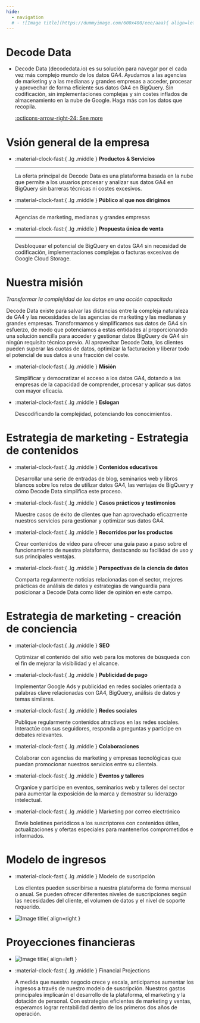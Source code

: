 ```yaml
---
hide:
  - navigation
  # - ![Image title](https://dummyimage.com/600x400/eee/aaa){ align=left }
---    
```


# Decode Data
<div class="grid cards" markdown>

-   Decode Data (decodedata.io) es su solución para navegar por el cada vez más complejo mundo de los datos GA4. Ayudamos a las agencias de marketing y a las medianas y grandes empresas a acceder, procesar y aprovechar de forma eficiente sus datos GA4 en BigQuery. Sin codificación, sin implementaciones complejas y sin costes inflados de almacenamiento en la nube de Google.  Haga más con los datos que recopila.

    [:octicons-arrow-right-24: See more](http://127.0.0.1:8000/decodedata/)

</div>


# Vsión general de la empresa


<div class="grid cards" markdown>

-   :material-clock-fast:{ .lg .middle } __Productos & Servicios__
    
    ---

    La oferta principal de Decode Data es una plataforma basada en la nube que permite a los usuarios procesar y analizar sus datos GA4 en BigQuery sin barreras técnicas ni costes excesivos.


-   :material-clock-fast:{ .lg .middle } __Público al que nos dirigimos__
    
    ---

    Agencias de marketing, medianas y grandes empresas


-   :material-clock-fast:{ .lg .middle } __Propuesta única de venta__
    
    ---

    Desbloquear el potencial de BigQuery en datos GA4 sin necesidad de codificación, implementaciones complejas o facturas excesivas de Google Cloud Storage.


</div>


# Nuestra misión

_Transformar la complejidad de los datos en una acción capacitada_

Decode Data existe para salvar las distancias entre la compleja naturaleza de GA4 y las necesidades de las agencias de marketing y las medianas y grandes empresas.  Transformamos y simplificamos sus datos de GA4 sin esfuerzo, de modo que potenciamos a estas entidades al proporcionando una solución sencilla para acceder y gestionar datos BigQuery de GA4 sin ningún requisito técnico previo. Al aprovechar Decode Data, los clientes pueden superar las cuotas de datos, optimizar la facturación y liberar todo el potencial de sus datos a una fracción del coste.

<div class="grid cards" markdown>

-   :material-clock-fast:{ .lg .middle } __Misión__
    
    Simplificar y democratizar el acceso a los datos GA4, dotando a las empresas de la capacidad de comprender, procesar y aplicar sus datos con mayor eficacia.

-   :material-clock-fast:{ .lg .middle } __Eslogan__
    
    Descodificando la complejidad, potenciando los conocimientos.
</div>


# Estrategia de marketing - Estrategia de contenidos

<div class="grid cards" markdown>

-   :material-clock-fast:{ .lg .middle } __Contenidos educativos__

    Desarrollar una serie de entradas de blog, seminarios web y libros blancos sobre los retos de utilizar datos GA4, las ventajas de BigQuery y cómo Decode Data simplifica este proceso. 


-   :material-clock-fast:{ .lg .middle } __Casos prácticos y testimonios__

    Muestre casos de éxito de clientes que han aprovechado eficazmente nuestros servicios para gestionar y optimizar sus datos GA4.

</div>

<div class="grid cards" markdown>

-   :material-clock-fast:{ .lg .middle } __Recorridos por los productos__

    Crear contenidos de vídeo para ofrecer una guía paso a paso sobre el funcionamiento de nuestra plataforma, destacando su facilidad de uso y sus principales ventajas.

-   :material-clock-fast:{ .lg .middle } __Perspectivas de la ciencia de datos__

    Comparta regularmente noticias relacionadas con el sector, mejores prácticas de análisis de datos y estrategias de vanguardia para posicionar a Decode Data como líder de opinión en este campo.

</div>


# Estrategia de marketing - creación de conciencia

<div class="grid cards" markdown>

-   :material-clock-fast:{ .lg .middle } __SEO__

    Optimizar el contenido del sitio web para los motores de búsqueda con el fin de mejorar la visibilidad y el alcance.


-   :material-clock-fast:{ .lg .middle } __Publicidad de pago__

    Implementar Google Ads y publicidad en redes sociales orientada a palabras clave relacionadas con GA4, BigQuery, análisis de datos y temas similares.
</div>

<div class="grid cards" markdown>

-   :material-clock-fast:{ .lg .middle } __Redes sociales__

    Publique regularmente contenidos atractivos en las redes sociales. Interactúe con sus seguidores, responda a preguntas y participe en debates relevantes.

-   :material-clock-fast:{ .lg .middle } __Colaboraciones__

    Colaborar con agencias de marketing y empresas tecnológicas que puedan promocionar nuestros servicios entre su clientela.

</div>

<div class="grid cards" markdown>

-   :material-clock-fast:{ .lg .middle } __Eventos y talleres__

    Organice y participe en eventos, seminarios web y talleres del sector para aumentar la exposición de la marca y demostrar su liderazgo intelectual.

-   :material-clock-fast:{ .lg .middle } Marketing por correo electrónico

    Envíe boletines periódicos a los suscriptores con contenidos útiles, actualizaciones y ofertas especiales para mantenerlos comprometidos e informados.

</div>

# Modelo de ingresos

<div class="grid cards" markdown>

-   :material-clock-fast:{ .lg .middle } Modelo de suscripción

    Los clientes pueden suscribirse a nuestra plataforma de forma mensual o anual. Se pueden ofrecer diferentes niveles de suscripciones según las necesidades del cliente, el volumen de datos y el nivel de soporte requerido.

-   ![Image title](https://dummyimage.com/600x400/eee/aaa){ align=right }

</div>

# Proyecciones financieras

<div class="grid cards" markdown>

-   ![Image title](https://dummyimage.com/600x400/eee/aaa){ align=left }

-   :material-clock-fast:{ .lg .middle } Financial Projections

    A medida que nuestro negocio crece y escala, anticipamos aumentar los ingresos a través de nuestro modelo de suscripción. Nuestros gastos principales implicarán el desarrollo de la plataforma, el marketing y la dotación de personal. Con estrategias eficientes de marketing y ventas, esperamos lograr rentabilidad dentro de los primeros dos años de operación.

</div>
